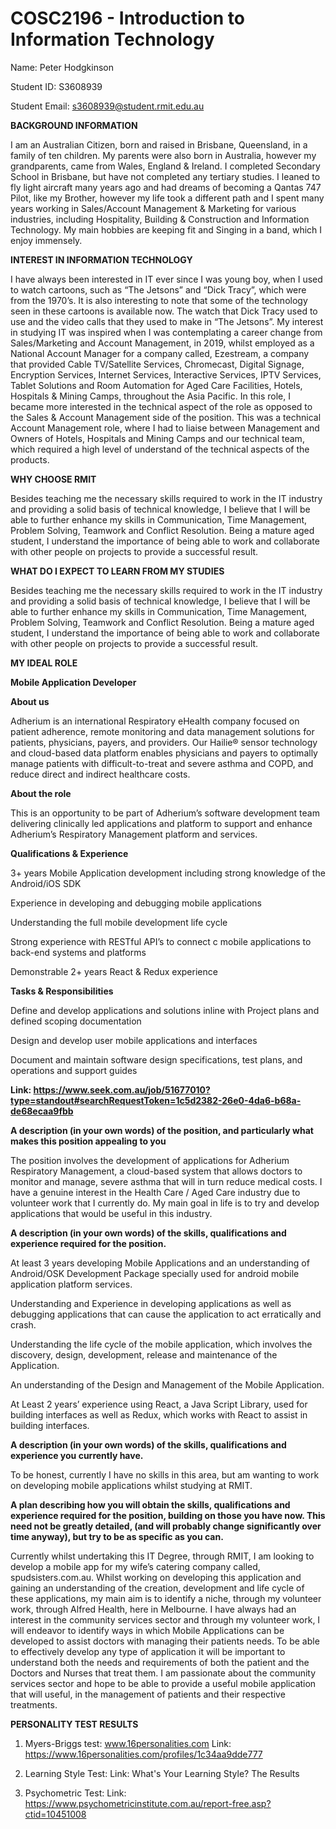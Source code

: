 # COSC2196 - Introduction to Information Technology 
   
 Name: Peter Hodgkinson 
 
 Student ID: S3608939 
 
 Student Email: s3608939@student.rmit.edu.au
 
**BACKGROUND INFORMATION** 
 
I am an Australian Citizen, born and raised in Brisbane, Queensland, in a family of ten children. 
My parents were also born in Australia, however my grandparents, came from Wales, England & Ireland. 
I completed Secondary School in Brisbane, but have not completed any tertiary studies. I leaned to 
fly light aircraft many years ago and had dreams of becoming a Qantas 747 Pilot, like my Brother, 
however my life took a different path and I spent many years working in 
Sales/Account Management & Marketing for various industries, including Hospitality, 
Building & Construction and Information Technology. My main hobbies are keeping 
fit and Singing in a band, which I enjoy immensely. 

**INTEREST IN INFORMATION TECHNOLOGY**

I have always been interested in IT ever since I was young boy, when I used to watch cartoons, 
such as “The Jetsons” and “Dick Tracy”, which were from the 1970’s. It is also interesting 
to note that some of the technology seen in these cartoons is available now. The watch that 
Dick Tracy used to use and the video calls that they used to make in “The Jetsons”. My interest 
in studying IT was inspired when I was contemplating a career change from Sales/Marketing and 
Account Management, in 2019, whilst employed as a National Account Manager for a company 
called, Ezestream, a company that provided Cable TV/Satellite Services, Chromecast, Digital Signage, 
Encryption Services, Internet Services, Interactive Services, IPTV Services, Tablet Solutions 
and Room Automation for Aged Care Facilities, Hotels, Hospitals & Mining Camps, throughout 
the Asia Pacific. In this role, I became more interested in the technical aspect of the role 
as opposed to the Sales & Account Management side of the position. This was a technical 
Account Management role, where I had to liaise between Management and Owners of Hotels, 
Hospitals and Mining Camps and our technical team, which required a high level of 
understand of the technical aspects of the products. 

**WHY CHOOSE RMIT**

Besides teaching me the necessary skills required to work in the IT industry and providing a solid 
basis of technical knowledge, I believe that I will be able to further enhance my skills in 
Communication, Time Management, Problem Solving, Teamwork and Conflict Resolution. Being a 
mature aged student, I understand the importance of being able to work and collaborate with 
other people on projects to provide a successful result. 

**WHAT DO I EXPECT TO LEARN FROM MY STUDIES**

Besides teaching me the necessary skills required to work in the IT industry and providing 
a solid basis of technical knowledge, I believe that I will be able to further enhance my 
skills in Communication, Time Management, Problem Solving, Teamwork and Conflict Resolution. 
Being a mature aged student, I understand the importance of being able to work and 
collaborate with other people on projects to provide a successful result. 

**MY IDEAL ROLE**

**Mobile Application Developer**

**About us**

Adherium is an international Respiratory eHealth company focused on patient adherence, 
remote monitoring and data management solutions for patients, physicians, payers, and 
providers. Our Hailie® sensor technology and cloud-based data platform enables 
physicians and payers to optimally manage patients with difficult-to-treat and severe 
asthma and COPD, and reduce direct and indirect healthcare costs.

**About the role**

This is an opportunity to be part of Adherium’s software development team delivering
clinically led applications and platform to support and enhance Adherium’s Respiratory 
Management platform and services.

**Qualifications & Experience**

3+ years Mobile Application development including strong knowledge of the Android/iOS SDK

Experience in developing and debugging mobile applications

Understanding the full mobile development life cycle

Strong experience with RESTful API’s to connect c mobile applications to back-end systems and platforms

Demonstrable 2+ years React & Redux experience

**Tasks & Responsibilities**

Define and develop applications and solutions inline with Project plans and defined 
scoping documentation

Design and develop user mobile applications and interfaces

Document and maintain software design specifications, test plans, and operations 
and support guides

**Link: https://www.seek.com.au/job/51677010?type=standout#searchRequestToken=1c5d2382-26e0-4da6-b68a-de68ecaa9fbb**

**A description (in your own words) of the position, and particularly what makes this position appealing to you**

The position involves the development of applications for Adherium Respiratory Management, a cloud-based system 
that allows doctors to monitor and manage, severe asthma that will in turn reduce medical costs. I have a genuine 
interest in the Health Care / Aged Care industry due to volunteer work that I currently do. My main goal in life 
is to try and develop applications that would be useful in this industry.

**A description (in your own words) of the skills, qualifications and experience required for the position.**

At least 3 years developing Mobile Applications and an understanding of Android/OSK Development Package specially 
used for android mobile application platform services.

Understanding and Experience in developing applications as well as debugging applications that can cause the 
application to act erratically and crash.

Understanding the life cycle of the mobile application, which involves the discovery, design, development, 
release and maintenance of the Application.

An understanding of the Design and Management of the Mobile Application.

At Least 2 years’ experience using React, a Java Script Library, used for building interfaces as well as 
Redux, which works with React to assist in building interfaces.

**A description (in your own words) of the skills, qualifications and experience you currently have.**

To be honest, currently I have no skills in this area, but am wanting to work on developing mobile applications 
whilst studying at RMIT.

**A plan describing how you will obtain the skills, qualifications and experience required for the position, 
building on those you have now. This need not be greatly detailed, (and will probably change significantly 
over time anyway), but try to be as specific as you can.**

Currently whilst undertaking this IT Degree, through RMIT, I am looking to develop a mobile app for my wife’s 
catering company called, spudsisters.com.au. Whilst working on developing this application and gaining an 
understanding of the creation, development and life cycle of these applications, my main aim is to identify 
a niche, through my volunteer work, through Alfred Health, here in Melbourne. I have always had an interest 
in the community services sector and through my volunteer work, I will endeavor to identify ways in which 
Mobile Applications can be developed to assist doctors with managing their patients needs. To be able to 
effectively develop any type of application it will be important to understand both the needs and requirements 
of both the patient and the Doctors and Nurses that treat them. I am passionate about the community services 
sector and hope to be able to provide a useful mobile application that will useful, in the management of 
patients and their respective treatments.

**PERSONALITY TEST RESULTS**

1. Myers-Briggs test: www.16personalities.com
Link: https://www.16personalities.com/profiles/1c34aa9dde777

2. Learning Style Test:
Link: What's Your Learning Style? The Results

3. Psychometric Test:
Link: https://www.psychometricinstitute.com.au/report-free.asp?ctid=10451008












